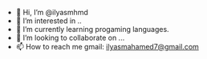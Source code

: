 - 👋 Hi, I’m @ilyasmhmd
- 👀 I’m interested in ..
- 🌱 I’m currently learning progaming languages.
- 💞️ I’m looking to collaborate on ...
- 📫 How to reach me gmail: ilyasmahamed7@gmail.com

<!---
ilyasmhmd/ilyasmhmd is a ✨ special ✨ repository because its `README.md` (this file) appears on your GitHub profile.
You can click the Preview link to take a look at your changes.
--->
